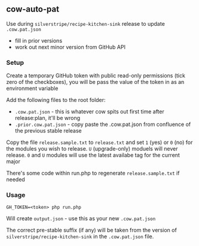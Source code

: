 ## cow-auto-pat

Use during `silverstripe/recipe-kitchen-sink` release to update `.cow.pat.json`
- fill in prior versions
- work out next minor version from GitHub API

### Setup

Create a temporary GitHub token with public read-only permissions (tick zero of the checkboxes), you will be pass the value of the token in as an environment variable

Add the following files to the root folder:
- `.cow.pat.json` - this is whatever cow spits out first time after release:plan, it'll be wrong
- `.prior.cow.pat.json` - copy paste the .cow.pat.json from confluence of the previous stable release

Copy the file `release.sample.txt` to `release.txt` and set `1` (yes) or `0` (no) for the modules you wish to release.
`U` (upgrade-only) moduels will never release.  `0` and `U` modules will use the latest availabe tag for the current major

There's some code within run.php to regenerate `release.sample.txt` if needed

### Usage

`GH_TOKEN=<token> php run.php`

Will create `output.json` - use this as your new `.cow.pat.json`

The correct pre-stable suffix (if any) will be taken from the version of `silverstripe/recipe-kitchen-sink` in the `.cow.pat.json` file.